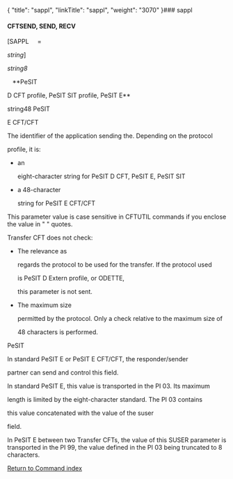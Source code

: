 {
    "title": "sappl",
    "linkTitle": "sappl",
    "weight": "3070"
}### <span id="sappl"></span>sappl

#### CFTSEND, SEND, RECV

\[SAPPL     =    
*string*\]

*string8*
   **PeSIT
D CFT profile, PeSIT SIT profile, PeSIT E**

string48 PeSIT
E CFT/CFT

The identifier of the application sending the. Depending on the protocol
profile, it is:

-   an
    eight-character string for PeSIT D CFT, PeSIT E, PeSIT SIT
-   a 48-character
    string for PeSIT E CFT/CFT

This parameter value is case sensitive in CFTUTIL commands if you enclose the value in " " quotes.

Transfer CFT does not check:

-   The relevance as
    regards the protocol to be used for the transfer. If the protocol used
    is PeSIT D Extern profile, or ODETTE,
    this parameter is not sent.
-   The maximum size
    permitted by the protocol. Only a check relative to the maximum size of
    48 characters is performed.

PeSIT

In standard PeSIT E or PeSIT E CFT/CFT, the responder/sender
partner can send and control this field.

In standard PeSIT E, this value is transported in the PI 03. Its maximum
length is limited by the eight-character standard. The PI 03 contains
this value concatenated with the value of the suser
field.

In PeSIT E between two Transfer CFTs, the value of this SUSER parameter is transported in the PI 99, the value defined in the PI 03 being truncated to 8 characters.

[Return to Command index](../)

 
